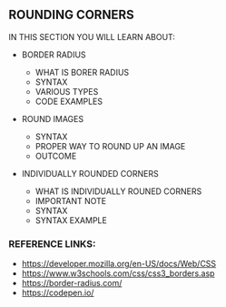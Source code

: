 ## ROUNDING CORNERS

IN THIS SECTION YOU WILL LEARN ABOUT:

- BORDER RADIUS
   - WHAT IS BORER RADIUS
   - SYNTAX
   - VARIOUS TYPES
   - CODE EXAMPLES
  
- ROUND IMAGES
    - SYNTAX
    - PROPER WAY TO ROUND UP AN IMAGE
    - OUTCOME

- INDIVIDUALLY ROUNDED CORNERS
    - WHAT IS INDIVIDUALLY ROUNED CORNERS
    - IMPORTANT NOTE
    - SYNTAX
    - SYNTAX EXAMPLE
  
### REFERENCE LINKS:

- https://developer.mozilla.org/en-US/docs/Web/CSS
- https://www.w3schools.com/css/css3_borders.asp
- https://border-radius.com/
- https://codepen.io/